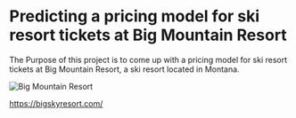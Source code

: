 
# Predicting a pricing model for ski resort tickets at Big Mountain Resort
The Purpose of this project is to come up with a pricing model for ski resort tickets at Big Mountain Resort, a ski resort located in Montana.

![Big Mountain Resort](https://github.com/bashoori/Springboard-Projects/blob/master/Guided%20Capstone/images/Big%20Sky%20Resort.JPG)

https://bigskyresort.com/
